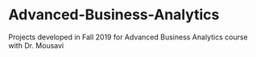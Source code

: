 # Advanced-Business-Analytics

Projects developed in Fall 2019 for Advanced Business Analytics course with Dr. Mousavi
